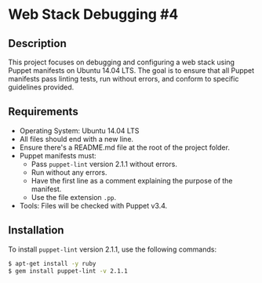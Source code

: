 # Web Stack Debugging #4

## Description
This project focuses on debugging and configuring a web stack using Puppet manifests on Ubuntu 14.04 LTS. The goal is to ensure that all Puppet manifests pass linting tests, run without errors, and conform to specific guidelines provided.

## Requirements
- Operating System: Ubuntu 14.04 LTS
- All files should end with a new line.
- Ensure there's a README.md file at the root of the project folder.
- Puppet manifests must:
  - Pass `puppet-lint` version 2.1.1 without errors.
  - Run without any errors.
  - Have the first line as a comment explaining the purpose of the manifest.
  - Use the file extension `.pp`.
- Tools: Files will be checked with Puppet v3.4.

## Installation
To install `puppet-lint` version 2.1.1, use the following commands:

```bash
$ apt-get install -y ruby
$ gem install puppet-lint -v 2.1.1
